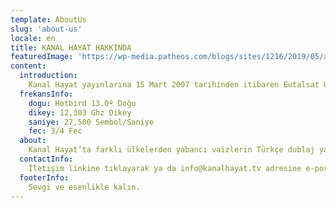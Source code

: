 ```yaml
---
template: AboutUs
slug: 'about-us'
locale: en
title: KANAL HAYAT HAKKINDA
featuredImage: 'https://wp-media.patheos.com/blogs/sites/1216/2019/05/art-blur-bright-2081128.jpg'
content:
  introduction:
    Kanal Hayat yayınlarına 15 Mart 2007 tarihinden itibaren Eutalsat Uydusu (Hotbird 7) üzerinden başlamıştır. Kanal yurtiçi ve yurtdışı bazı kiliselerin ortak çalışmasının ürünüdür. Kanal Hayat sadece Türkiye’ de değil Avrupa, Orta Doğu, Asya ve Kuzey Afrika’nın birçok kesimlerinde de izlenebilir. Yayınlarımızı sitemizde sağ tarafta bulunan bulunan ‘CANLI IZLE’ bölümünden de izleyebilirsiniz.
  frekansInfo:
    dogu: Hotbird 13.0º Doğu
    dikey: 12,303 Ghz Dikey
    saniye: 27,500 Sembol/Saniye
    fec: 3/4 Fec
  about:
    Kanal Hayat’ta farklı ülkelerden yabancı vaizlerin Türkçe dublaj yapılmıs programlarının yanısıra, Türkiye’de bulunan bazı kiliselerin vaizleri tarafindan hazırlanan programlar da yayınlanmaktadır. Bunların yanı sıra İsa Mesih’in yaşamını anlatan filmler, diziler, belgeseller, soru-cevap programları, müzik programları ve farklı ülkelerden İsa Mesih’e iman etmiş olan kişilerin hayat öyküleri de yer almaktadır. Yayınlarımızın geneli türkçededir ama azeri dilinde de birkaç programımız bulunmaktadır. Kanalımızın temelleri Kutsal Kitap’ın özüne dayalıdır, İsa Mesih’in kim olduğunu anlatmak ve O’nun sevgisini paylaşmak en büyük arzumuzdur.
  contactInfo:
    İletişim linkine tıklayarak ya da info@kanalhayat.tv adresine e-posta yazarak bize her konuda yazıp ulaşabilirsiniz. Görüşlerinizi, isteklerinizi, dua konularınızı bize yazın.
  footerInfo:
    Sevgi ve esenlikle kalın.
---
```

